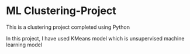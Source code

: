 # ML Clustering-Project
This is a clustering project completed using Python

In this project, I have used KMeans model which is unsupervised machine learning model
